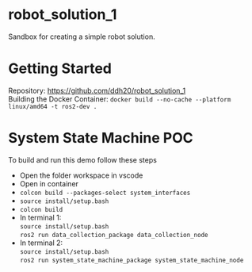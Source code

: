 # robot_solution_1
Sandbox for creating a simple robot solution.

# Getting Started
Repository: https://github.com/ddh20/robot_solution_1 <br>
Building the Docker Container: `docker build --no-cache --platform linux/amd64 -t ros2-dev .`

# System State Machine POC
To build and run this demo follow these steps
* Open the folder workspace in vscode
* Open in container
* `colcon build --packages-select system_interfaces`
* `source install/setup.bash`
* `colcon build`
* In terminal 1:<br>
  `source install/setup.bash`<br>
  `ros2 run data_collection_package data_collection_node`
* In terminal 2:<br>
  `source install/setup.bash`<br>
  `ros2 run system_state_machine_package system_state_machine_node`
